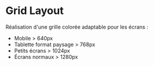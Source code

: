 # Grid Layout

Réalisation d'une grille colorée adaptable pour les écrans :

- Mobile > 640px
- Tablette format paysage > 768px
- Petits écrans > 1024px
- Écrans normaux > 1280px
